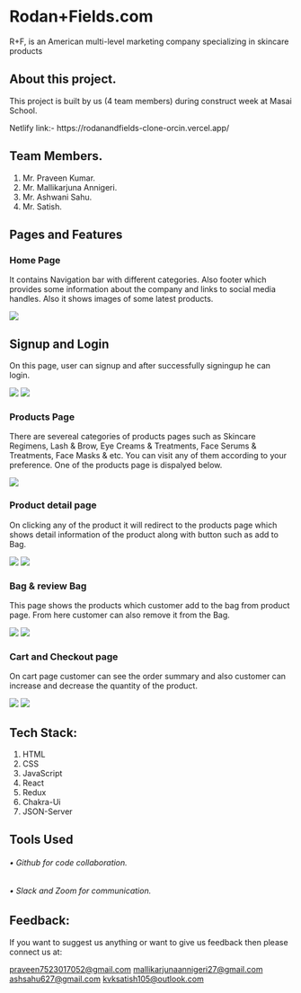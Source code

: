 # Rodan+Fields.com

<p>R+F, is an American multi-level marketing company specializing in skincare products</p>

## About this project.

<p>This project is built by us (4 team members) during construct week at Masai School.</p>
Netlify link:- https://rodanandfields-clone-orcin.vercel.app/

## Team Members.

1. Mr. Praveen Kumar.
2. Mr. Mallikarjuna Annigeri.
3. Mr. Ashwani Sahu.
4. Mr. Satish.

## Pages and Features

### Home Page

<p>It contains Navigation bar with different categories. Also footer which provides some information about the company and links to social media handles. Also it shows images of some latest products.</p>
<img src="./rodanandfields-clone/public/readmeimage/Screenshot1139.png" />

## Signup and Login 

<p>On this page, user can signup and after successfully signingup he can login.</p>
<img src="./rodanandfields-clone/public/readmeimage/Screenshot1147.png" />
<img src="./rodanandfields-clone/public/readmeimage/Screenshot1140.png" />

### Products Page

<p>There are severeal categories of products pages such as Skincare Regimens, Lash & Brow, Eye Creams & Treatments, Face Serums & Treatments, Face Masks & etc. You can visit any of them according to your preference. One of the products page is dispalyed below.</p>
<img src="./rodanandfields-clone/public/readmeimage/Screenshot1141.png" />

### Product detail page

<p>On clicking any of the product it will redirect to the products page which shows detail information of the product along with button such as add to Bag.</p>
<img src="./rodanandfields-clone/public/readmeimage/Screenshot1142.png" />
<img src="./rodanandfields-clone/public/readmeimage/Screenshot1143.png" />

### Bag & review Bag

<p>This page shows the products which customer add to the bag from product page. From here customer can also remove it from the Bag.</p>
<img src="./rodanandfields-clone/public/readmeimage/Screenshot1144.png" />
<img src="./rodanandfields-clone/public/readmeimage/Screenshot1145.png" />

### Cart and Checkout page

<p>On cart page customer can see the order summary and also customer can increase and decrease the quantity of the product.</p>
<img src="./rodanandfields-clone/public/readmeimage/Screenshot1146.png" />
<img src="./rodanandfields-clone/public/readmeimage/Screenshot1149.png" />

## Tech Stack:

1. HTML
2. CSS
3. JavaScript
4. React
5. Redux
6. Chakra-Ui
7. JSON-Server

## Tools Used

###### • Github for code collaboration.

###### • Slack and Zoom for communication.

## Feedback:

If you want to suggest us anything or want to give us feedback then please connect us at:

praveen7523017052@gmail.com
mallikarjunaannigeri27@gmail.com
ashsahu627@gmail.com
kvksatish105@outlook.com
